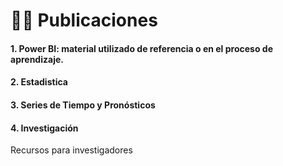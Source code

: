 # 👩‍💻 Publicaciones

#### 1. Power BI: material utilizado de referencia o en el proceso de aprendizaje.

#### 2. Estadistica


#### 3. Series de Tiempo y Pronósticos


#### 4. Investigación

Recursos para investigadores 
